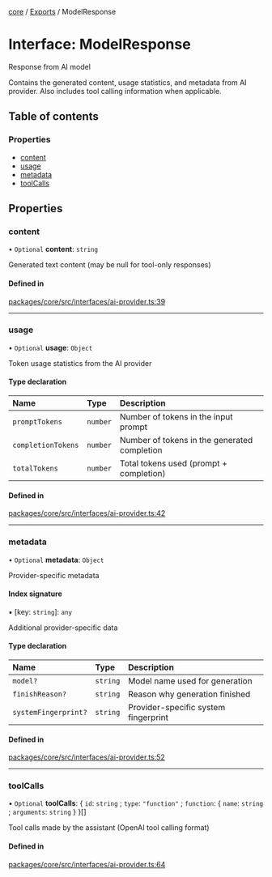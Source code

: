 <!-- 
 ⚠️  AUTO-GENERATED FILE - DO NOT EDIT MANUALLY
 This file is automatically generated by scripts/docs-generator.js
 To make changes, edit the source TypeScript files or update the generator script
-->

[core](../../) / [Exports](../modules) / ModelResponse

# Interface: ModelResponse

Response from AI model

Contains the generated content, usage statistics, and metadata from AI provider.
Also includes tool calling information when applicable.

## Table of contents

### Properties

- [content](ModelResponse#content)
- [usage](ModelResponse#usage)
- [metadata](ModelResponse#metadata)
- [toolCalls](ModelResponse#toolcalls)

## Properties

### content

• `Optional` **content**: `string`

Generated text content (may be null for tool-only responses)

#### Defined in

[packages/core/src/interfaces/ai-provider.ts:39](https://github.com/woojubb/robota/blob/a3ab9410e815223c52230ddc246f82f91b3bd0b7/packages/core/src/interfaces/ai-provider.ts#L39)

___

### usage

• `Optional` **usage**: `Object`

Token usage statistics from the AI provider

#### Type declaration

| Name | Type | Description |
| :------ | :------ | :------ |
| `promptTokens` | `number` | Number of tokens in the input prompt |
| `completionTokens` | `number` | Number of tokens in the generated completion |
| `totalTokens` | `number` | Total tokens used (prompt + completion) |

#### Defined in

[packages/core/src/interfaces/ai-provider.ts:42](https://github.com/woojubb/robota/blob/a3ab9410e815223c52230ddc246f82f91b3bd0b7/packages/core/src/interfaces/ai-provider.ts#L42)

___

### metadata

• `Optional` **metadata**: `Object`

Provider-specific metadata

#### Index signature

▪ [key: `string`]: `any`

Additional provider-specific data

#### Type declaration

| Name | Type | Description |
| :------ | :------ | :------ |
| `model?` | `string` | Model name used for generation |
| `finishReason?` | `string` | Reason why generation finished |
| `systemFingerprint?` | `string` | Provider-specific system fingerprint |

#### Defined in

[packages/core/src/interfaces/ai-provider.ts:52](https://github.com/woojubb/robota/blob/a3ab9410e815223c52230ddc246f82f91b3bd0b7/packages/core/src/interfaces/ai-provider.ts#L52)

___

### toolCalls

• `Optional` **toolCalls**: \{ `id`: `string` ; `type`: ``"function"`` ; `function`: \{ `name`: `string` ; `arguments`: `string`  }  }[]

Tool calls made by the assistant (OpenAI tool calling format)

#### Defined in

[packages/core/src/interfaces/ai-provider.ts:64](https://github.com/woojubb/robota/blob/a3ab9410e815223c52230ddc246f82f91b3bd0b7/packages/core/src/interfaces/ai-provider.ts#L64)
